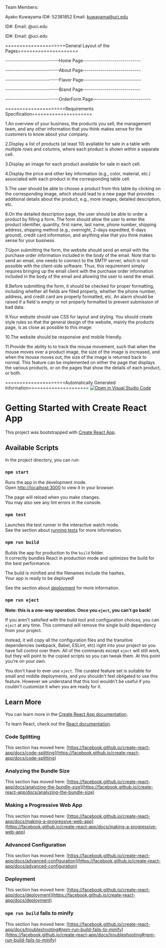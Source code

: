 Team Members:

Ayako Kuwayama
ID#: 52381852
Email: kuwayama@uci.edu


ID#: 
Email: @uci.edu


ID#: 
Email: @uci.edu


=====================General Layout of the Pages=====================

---------------------------Home Page-----------------------------


---------------------------About Page-----------------------------


---------------------------Flavor Page-----------------------------


---------------------------Brand Page-----------------------------


---------------------------OrderForm Page-----------------------------


=====================Requirements Specification=====================

1.An overview of your business, the products you sell, the management team, and any other information that you think makes sense for the customers to know about your company. 




2.Display a list of products (at least 10) available for sale in a table with multiple rows and columns, where each product is shown within a separate cell.


3.Display an image for each product available for sale in each cell.



4.Display the price and other key information (e.g., color, material, etc.) associated with each product in the corresponding table cell.



5.The user should be able to choose a product from this table by clicking on the corresponding image, which should lead to a new page that provides additional details about the product, e.g., more images, detailed description, etc. 



6.On the detailed description page, the user should be able to order a product by filling a form. The form should allow the user to enter the product identifier, quantity, first name, last name, phone number, shipping address, shipping method (e.g., overnight, 2-days expedited, 6-days ground), credit card information, and anything else that you think makes sense for your business.



7.Upon submitting the form, the website should send an email with the purchase order information included in the body of the email. Note that to send an email, one needs to connect to the SMTP server, which is not possible with the client-side software. Thus, this requirement simply requires bringing up the email client with the purchase order information included in the body of the email and allowing the user to send the email. 



8.Before submitting the form, it should be checked for proper formatting, including whether all fields are filled properly, whether the phone number, address, and credit card are properly formatted, etc. An alarm should be raised if a field is empty or not properly formatted to prevent submission of bad data. 



9.Your website should use CSS for layout and styling. You should create style rules so that the general design of the website, mainly the products page, is as close as possible to this image:



10.The website should be responsive and mobile friendly.



11.Provide the ability to to track the mouse movement, such that when the mouse moves over a product image, the size of the image is increased, and when the mouse moves out, the size of the image is returned back to normal. This feature can be implemented on either the page that displays the various products, or on the pages that show the details of each product, or both. 





=====================Automatically Generated Information=====================
[![Open in Visual Studio Code](https://classroom.github.com/assets/open-in-vscode-c66648af7eb3fe8bc4f294546bfd86ef473780cde1dea487d3c4ff354943c9ae.svg)](https://classroom.github.com/online_ide?assignment_repo_id=10040054&assignment_repo_type=AssignmentRepo)

# Getting Started with Create React App

This project was bootstrapped with [Create React App](https://github.com/facebook/create-react-app).

## Available Scripts

In the project directory, you can run:

### `npm start`

Runs the app in the development mode.\
Open [http://localhost:3000](http://localhost:3000) to view it in your browser.

The page will reload when you make changes.\
You may also see any lint errors in the console.

### `npm test`

Launches the test runner in the interactive watch mode.\
See the section about [running tests](https://facebook.github.io/create-react-app/docs/running-tests) for more information.

### `npm run build`

Builds the app for production to the `build` folder.\
It correctly bundles React in production mode and optimizes the build for the best performance.

The build is minified and the filenames include the hashes.\
Your app is ready to be deployed!

See the section about [deployment](https://facebook.github.io/create-react-app/docs/deployment) for more information.

### `npm run eject`

**Note: this is a one-way operation. Once you `eject`, you can't go back!**

If you aren't satisfied with the build tool and configuration choices, you can `eject` at any time. This command will remove the single build dependency from your project.

Instead, it will copy all the configuration files and the transitive dependencies (webpack, Babel, ESLint, etc) right into your project so you have full control over them. All of the commands except `eject` will still work, but they will point to the copied scripts so you can tweak them. At this point you're on your own.

You don't have to ever use `eject`. The curated feature set is suitable for small and middle deployments, and you shouldn't feel obligated to use this feature. However we understand that this tool wouldn't be useful if you couldn't customize it when you are ready for it.

## Learn More

You can learn more in the [Create React App documentation](https://facebook.github.io/create-react-app/docs/getting-started).

To learn React, check out the [React documentation](https://reactjs.org/).

### Code Splitting

This section has moved here: [https://facebook.github.io/create-react-app/docs/code-splitting](https://facebook.github.io/create-react-app/docs/code-splitting)

### Analyzing the Bundle Size

This section has moved here: [https://facebook.github.io/create-react-app/docs/analyzing-the-bundle-size](https://facebook.github.io/create-react-app/docs/analyzing-the-bundle-size)

### Making a Progressive Web App

This section has moved here: [https://facebook.github.io/create-react-app/docs/making-a-progressive-web-app](https://facebook.github.io/create-react-app/docs/making-a-progressive-web-app)

### Advanced Configuration

This section has moved here: [https://facebook.github.io/create-react-app/docs/advanced-configuration](https://facebook.github.io/create-react-app/docs/advanced-configuration)

### Deployment

This section has moved here: [https://facebook.github.io/create-react-app/docs/deployment](https://facebook.github.io/create-react-app/docs/deployment)

### `npm run build` fails to minify

This section has moved here: [https://facebook.github.io/create-react-app/docs/troubleshooting#npm-run-build-fails-to-minify](https://facebook.github.io/create-react-app/docs/troubleshooting#npm-run-build-fails-to-minify)

